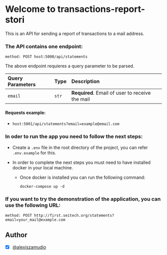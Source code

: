 # Welcome to transactions-report-stori

This is an API for sending a report of transactions to a mail address.

### The API contains one endpoint:
```method: POST host:5000/api/statements```

The above endpoint requieres a query parameter to be parsed.

| Query Parameters| Type        | Description                                     |
| :-------------  | :---------- | :---------------------------------------------- |
| `email`         | `str`       | **Required**. Email of user to receive the mail |


#### Requests example:

  - ```host:5001/api/statements?email=example@email.com```

### In oder to run the app you need to follow the next steps:
  - Create a `.env` file in the root directory of the project, you can refer `.env.example` for this.
  - In order to complete the next steps you must need to have installed docker in your local machine.

    * Once docker is installed you can run the following command:
      ```
      docker-compose up -d
      ```

### If you want to try the demonstration of the application, you can use the following URL:
```method: POST http://first.seitech.org/statements?email=your_mail@example.com```

## Author
- [X] [@alexiszamudio](https://github.com/AlexisZamudioOrtega08)
